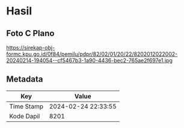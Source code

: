 # Hasil

## Foto C Plano

https://sirekap-obj-formc.kpu.go.id/0f84/pemilu/pdpr/82/02/01/20/22/8202012022002-20240214-194054--cf5467b3-1a90-4436-bec2-765ae2f697e1.jpg


## Metadata

| Key        | Value               |
| ---------- | ------------------- |
| Time Stamp | 2024-02-24 22:33:55 |
| Kode Dapil | 8201                |



